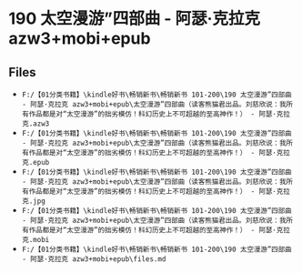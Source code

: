 # 190 太空漫游”四部曲 - 阿瑟·克拉克 azw3+mobi+epub

## Files

- `F:/【01分类书籍】\kindle好书\畅销新书\畅销新书 101-200\190 太空漫游”四部曲 - 阿瑟·克拉克 azw3+mobi+epub\太空漫游”四部曲（读客熊猫君出品。刘慈欣说：我所有作品都是对“太空漫游”的拙劣模仿！科幻历史上不可超越的至高神作！） - 阿瑟·克拉克.azw3`
- `F:/【01分类书籍】\kindle好书\畅销新书\畅销新书 101-200\190 太空漫游”四部曲 - 阿瑟·克拉克 azw3+mobi+epub\太空漫游”四部曲（读客熊猫君出品。刘慈欣说：我所有作品都是对“太空漫游”的拙劣模仿！科幻历史上不可超越的至高神作！） - 阿瑟·克拉克.epub`
- `F:/【01分类书籍】\kindle好书\畅销新书\畅销新书 101-200\190 太空漫游”四部曲 - 阿瑟·克拉克 azw3+mobi+epub\太空漫游”四部曲（读客熊猫君出品。刘慈欣说：我所有作品都是对“太空漫游”的拙劣模仿！科幻历史上不可超越的至高神作！） - 阿瑟·克拉克.jpg`
- `F:/【01分类书籍】\kindle好书\畅销新书\畅销新书 101-200\190 太空漫游”四部曲 - 阿瑟·克拉克 azw3+mobi+epub\太空漫游”四部曲（读客熊猫君出品。刘慈欣说：我所有作品都是对“太空漫游”的拙劣模仿！科幻历史上不可超越的至高神作！） - 阿瑟·克拉克.mobi`
- `F:/【01分类书籍】\kindle好书\畅销新书\畅销新书 101-200\190 太空漫游”四部曲 - 阿瑟·克拉克 azw3+mobi+epub\files.md`
